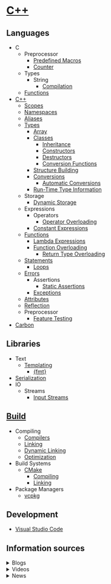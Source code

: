 # [C++](C++.md)
## Languages
- C
  - Preprocessor
    - [Predefined Macros](Languages/C/Preprocessor/Predefined%20Macros.md)
    - [Counter](Languages/C/Preprocessor/Counter.md)
  - Types
    - String
      - [Compilation](Languages/C/Types/String/Compilation.md)
  - [Functions](Languages/C/Functions/README.md)
- [C++](Languages/C++/README.md)
  - [Scopes](Languages/C++/Scopes.md)
  - [Namespaces](Languages/C++/Namespaces.md)
  - [Aliases](Languages/C++/Aliases.md)
  - [Types](Languages/C++/Types/README.md)
    - [Array](Languages/C++/Types/Array.md)
    - [Classes](Languages/C++/Types/Classes/README.md)
      - [Inheritance](Languages/C++/Types/Classes/Inheritance.md)
      - [Constructors](Languages/C++/Types/Classes/Constructors.md)
      - [Destructors](Languages/C++/Types/Classes/Destructors.md)
      - [Conversion Functions](Languages/C++/Types/Classes/Conversion.md)
    - [Structure Building](Languages/C++/Types/Structure%20Building.md)
    - [Conversions](Languages/C++/Types/Conversions/README.md)
      - [Automatic Conversions](Languages/C++/Types/Conversions/Automatic.md)
    - [Run-Time Type Information](Languages/C++/Types/Run-Time%20Type%20Information.md)
  - Storage
    - [Dynamic Storage](Languages/C++/Storage/Dynamic.md)
  - Expressions
    - Operators
      - [Operator Overloading](Languages/C++/Expressions/Operators/Overloading.md)
    - [Constant Expressions](Languages/C++/Expressions/Constant.md)
  - [Functions](Languages/C++/Functions/README.md)
    - [Lambda Expressions](Languages/C++/Functions/Lambda.md)
    - [Function Overloading](Languages/C++/Functions/Overloading/README.md)
      - [Return Type Overloading](Languages/C++/Functions/Overloading/Return.md)
  - [Statements](Languages/C++/Statements/README.md)
    - [Loops](Languages/C++/Statements/README.md)
  - [Errors](Languages/C++/Errors/README.md)
    - Assertions
      - [Static Assertions](Languages/C++/Errors/Assertions/Static.md)
    - [Exceptions](Languages/C++/Errors/Exceptions/README.md)
  - [Attributes](Languages/C++/Attributes.md)
  - [Reflection](Languages/C++/Reflection.md)
  - Preprocessor
    - [Feature Testing](Languages/C++/Preprocessor/Feature%20Testing.md)
- [Carbon](Languages/Carbon/README.md)

## Libraries
- Text
  - [Templating](Libraries/Text/Templating/README.md)
    - [{fmt}](Libraries/Text/Templating/{fmt}.md)
- [Serialization](Libraries/Serialization.md)
- IO
  - Streams
    - [Input Streams](Libraries/IO/Streans/Input%20Streams.md)

## [Build](Build/README.md)
- Compiling
  - [Compilers](Build/Compiling/Compilers.md)
  - [Linking](Build/Compiling/Linking.md)
  - [Dynamic Linking](Build/Compiling/Dynamic%20Linking.md)
  - [Optimization](Build/Compiling/Optimization.md)
- Build Systems
  - [CMake](<Build/Build Systems/CMake/README.md>)
    - [Compiling](Build/Build%20Systems/CMake/Compiling.md)
    - [Linking](Build/Build%20Systems/CMake/Linking.md)
- Package Managers
  - [vcpkg](Build/Packages/vcpkg/README.md)

## Development
- [Visual Studio Code](Development/Visual%20Studio%20Code.md)

## Information sources
<details><summary>Blogs</summary>

- [Standard C++](https://isocpp.org/)
- [Modernes C++](http://www.modernescpp.com/)
- [C++ Stories](https://www.cppstories.com/)
- [Arthur O’Dwyer](https://quuxplusone.github.io/blog/)
- [Andreas Fertig's Blog](https://andreasfertig.blog/)
- [Fluent C++ - Jonathan Boccara's blog](https://www.fluentcpp.com/)
- [foonathan::​blog()](https://www.foonathan.net/)
- [Marius Bancila's Blog](https://mariusbancila.ro/blog/)
- [The Old New Thing](https://devblogs.microsoft.com/oldnewthing/)
- [Sutter’s Mill](https://herbsutter.com/)
- [Andrzej's C++ blog | Guidelines and thoughts about C++](https://akrzemi1.wordpress.com/)  
  Inactive.
- [Simplify C++!](https://arne-mertz.de/)  
  Inactive.
- [cor3ntin](https://cor3ntin.github.io/)  
  Inactive.
- [TJSW](https://tjsw.medium.com/)  
  Inactive, 繁体中文.
- [C++ Team Blog](https://devblogs.microsoft.com/cppblog/)  
  C++ tutorials, C and C++ news, and information about Visual Studio, Visual Studio Code, and Vcpkg from the Microsoft C++ team.
</details>

<details><summary>Videos</summary>

- [CppCon](https://www.youtube.com/channel/UCMlGfpWw-RUdWX_JbLCukXg)
</details>

<details><summary>News</summary>

- [r/cpp](https://www.reddit.com/r/cpp/)
- [Awesome C++ Weekly](https://cpp.libhunt.com/newsletter)
- [r/CarbonLang](https://www.reddit.com/r/CarbonLang/)
- [r/C_Programming](https://www.reddit.com/r/C_Programming/)
- [r/cpp_questions](https://www.reddit.com/r/cpp_questions/)
</details>